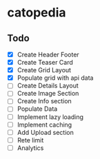# catopedia

## Todo

- [x] Create Header Footer
- [x] Create Teaser Card
- [x] Create Grid Layout
- [x] Populate grid with api data
- [ ] Create Details Layout
- [ ] Create Image Section
- [ ] Create Info section
- [ ] Populate Data
- [ ] Implement lazy loading
- [ ] Implement caching
- [ ] Add Upload section
- [ ] Rete limit
- [ ] Analytics
